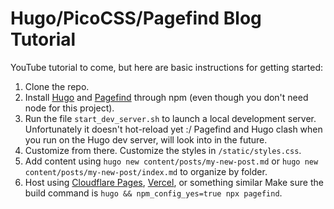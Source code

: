 # Hugo/PicoCSS/Pagefind Blog Tutorial

YouTube tutorial to come, but here are basic instructions for getting started:

1. Clone the repo.
2. Install [Hugo](https://gohugo.io) and [Pagefind](https://pagefind.app) through npm (even though you don't need node for this project).
3. Run the file `start_dev_server.sh` to launch a local development server. Unfortunately it doesn't hot-reload yet :/ Pagefind and Hugo clash when you run on the Hugo dev server, will look into in the future.
4. Customize from there. Customize the styles in `/static/styles.css`.
5. Add content using `hugo new content/posts/my-new-post.md` or `hugo new content/posts/my-new-post/index.md` to organize by folder.
5. Host using [Cloudflare Pages](pages.cloudflare.com), [Vercel](vercel.com), or something similar
Make sure the build command is `hugo && npm_config_yes=true npx pagefind`.